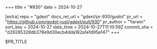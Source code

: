 +++
title = "#930"
date = 2024-10-27

[extra]
repo = "gdext"
docs_rel_url = "gdext/pr-930/godot"
pr_url = "https://github.com/godot-rust/gdext/pull/930"
pr_author = "Yarwin"
sort_key = 2024-10-27
date_time = 2024-10-27T11:10:59Z
commit_sha = "d29285328db379e9d30ecb4dda182a1e1d95e147"
+++

$PR_TITLE
